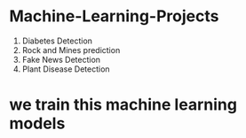# Machine-Learning-Projects
1) Diabetes Detection 
2) Rock and Mines prediction
3) Fake News Detection
4) Plant Disease Detection

# we train this machine learning models 
   
